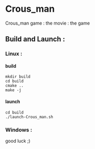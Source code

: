 # Crous_man
Crous_man game : the movie : the game

## Build and Launch : 
### Linux :
#### build
```
mkdir build
cd build
cmake ..
make -j
```
#### launch
```
cd build
./launch-Crous_man.sh
```
### Windows :
good luck ;)
